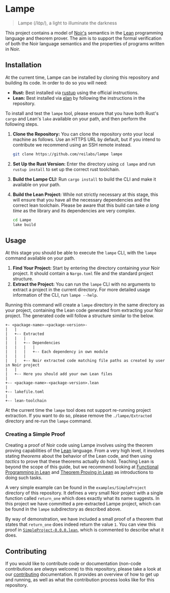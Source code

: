 # Lampe

> Lampe (/lɑ̃p/), a light to illuminate the darkness

This project contains a model of [Noir's](https://noir-lang.org) semantics in the
[Lean](https://lean-lang.org) programming language and theorem prover. The aim is to support the
formal verification of both the Noir language semantics and the properties of programs written in
Noir.

## Installation

At the current time, Lampe can be installed by cloning this repository and building its code. In
order to do so you will need:

- **Rust:** Best installed via [rustup](https://www.rust-lang.org/tools/install) using the official
  instructions.
- **Lean:** Best installed via [elan](https://github.com/leanprover/elan) by following the
  instructions in the repository.

To install and test the `lampe` tool, please ensure that you have both Rust's `cargo` and Lean's
`lake` available on your path, and then perform the following steps.

1. **Clone the Repository:** You can clone the repository onto your local machine as follows. Use an
   HTTPS URL by default, but if you intend to contribute we recommend using an SSH remote instead.

   ```bash
   git clone https://github.com/reilabs/lampe lampe
   ```

2. **Set Up the Rust Version:** Enter the directory using `cd lampe` and run `rustup install` to set
   up the correct rust toolchain.

3. **Build the Lampe CLI:** Run `cargo install` to build the CLI and make it available on your path.

4. **Build the Lean Project:** While not strictly necessary at this stage, this will ensure that you
   have all the necessary dependencies and the correct lean toolchain. Please be aware that this
   build can take _a long time_ as the library and its dependencies are very complex.

   ```bash
   cd Lampe
   lake build
   ```

## Usage

At this stage you should be able to execute the `lampe` CLI, with the `lampe` command available on
your path.

1. **Find Your Project:** Start by entering the directory containing your Noir project. It should
   contain a `Nargo.toml` file and the standard project structure.
2. **Extract the Project:** You can run the `lampe` CLI with no arguments to extract a project in
   the current directory. For more detailed usage information of the CLI, run `lampe --help`.

Running this command will create a `lampe` directory in the same directory as your project,
containing the Lean code generated from extracting your Noir project. The generated code will follow
a structure similar to the below.

```
+- <package-name>-<package-version>-
|   |
|   +-- Extracted
|   |   |
|   |   +-- Dependencies
|   |   |   |
|   |   |   +-- Each dependency in own module
|   |   |
|   |   +-- Noir extracted code matching file paths as created by user in Noir project
|   |
|   +-- Here you should add your own Lean files
|
+-- <package-name>-<package-version>.lean
|
+-- lakefile.toml
|
+-- lean-toolchain
```

At the current time the `lampe` tool does not support re-running project extraction. If you want to
do so, please remove the `./lampe/Extracted` directory and re-run the `lampe` command.

### Creating a Simple Proof

Creating a proof of Noir code using Lampe involves using the theorem proving capabilities of the
[Lean](https://lean-lang.org) language. From a very high level, it involves stating _theorems_ about
the behavior of the Lean code, and then using _tactics_ to prove that these theorems actually do
hold. Teaching Lean is beyond the scope of this guide, but we recommend looking at
[Functional Programming in Lean](https://lean-lang.org/functional_programming_in_lean/) and
[Theorem Proving in Lean](https://lean-lang.org/theorem_proving_in_lean4/) as introductions to doing
such tasks.

A very simple example can be found in the `examples/SimpleProject` directory of this repository. It
defines a very small Noir project with a single function called `return_one` which does exactly what
its name suggests. In this project we have committed a pre-extracted Lampe project, which can be
found in the `lampe` subdirectory as described above.

By way of demonstration, we have included a small proof of a theorem that states that `return_one`
does indeed return the value `1`. You can view this proof in
[`SimpleProject-0.0.0.lean`](./Examples/SimpleProject/lampe/SimpleProject-0.0.0.lean), which is
commented to describe what it does.

## Contributing

If you would like to contribute code or documentation (non-code contributions are _always_ welcome)
to this repository, please take a look at our [contributing](./docs/CONTRIBUTING.md) documentation.
It provides an overview of how to get up and running, as well as what the contribution process looks
like for this repository.

